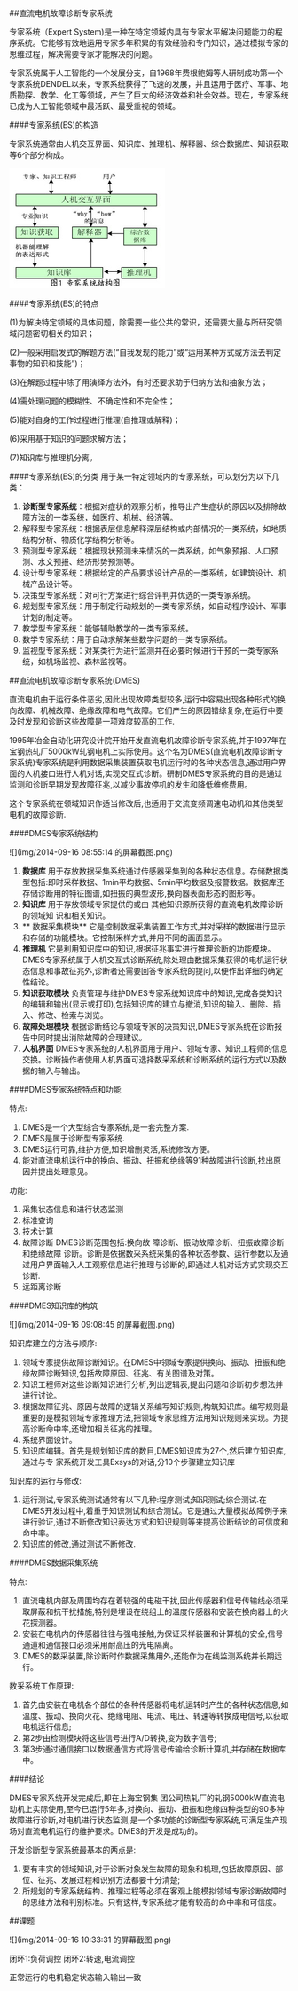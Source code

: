 ##直流电机故障诊断专家系统

专家系统（Expert System)是一种在特定领域内具有专家水平解决问题能力的程序系统。它能够有效地运用专家多年积累的有效经验和专门知识，通过模拟专家的思维过程，解决需要专家才能解决的问题。

专家系统属于人工智能的一个发展分支，自1968年费根鲍姆等人研制成功第一个专家系统DENDEL以来，专家系统获得了飞速的发展，并且运用于医疗、军事、地质勘探、教学、化工等领域，产生了巨大的经济效益和社会效益。现在，专家系统已成为人工智能领域中最活跃、最受重视的领域。

####专家系统(ES)的构造

专家系统通常由人机交互界面、知识库、推理机、解释器、综合数据库、知识获取等6个部分构成。

![](img/Zjxt.jpg)

####专家系统(ES)的特点

(1)为解决特定领域的具体问题，除需要一些公共的常识，还需要大量与所研究领域问题密切相关的知识；

(2)一般采用启发式的解题方法(“自我发现的能力”或“运用某种方式或方法去判定事物的知识和技能”)；

(3)在解题过程中除了用演绎方法外，有时还要求助于归纳方法和抽象方法；

(4)需处理问题的模糊性、不确定性和不完全性；

(5)能对自身的工作过程进行推理(自推理或解释)；

(6)采用基于知识的问题求解方法；

(7)知识库与推理机分离。

####专家系统(ES)的分类
用于某一特定领域内的专家系统，可以划分为以下几类：

1. **诊断型专家系统**：根据对症状的观察分析，推导出产生症状的原因以及排除故障方法的一类系统，如医疗、机械、经济等。
2. 解释型专家系统：根据表层信息解释深层结构或内部情况的一类系统，如地质结构分析、物质化学结构分析等。
3. 预测型专家系统：根据现状预测未来情况的一类系统，如气象预报、人口预测、水文预报、经济形势预测等。
4. 设计型专家系统：根据给定的产品要求设计产品的一类系统，如建筑设计、机械产品设计等。
5. 决策型专家系统：对可行方案进行综合评判并优选的一类专家系统。
6. 规划型专家系统：用于制定行动规划的一类专家系统，如自动程序设计、军事计划的制定等。
7. 教学型专家系统：能够辅助教学的一类专家系统。
8. 数学专家系统：用于自动求解某些数学问题的一类专家系统。
9. 监视型专家系统：对某类行为进行监测并在必要时候进行干预的一类专家系统，如机场监视、森林监视等。


##直流电机故障诊断专家系统(DMES)

直流电机由于运行条件恶劣,因此出现故障类型较多,运行中容易出现各种形式的换向故障、机械故障、绝缘故障和电气故障。它们产生的原因错综复杂,在运行中要及时发现和诊断这些故障是一项难度较高的工作.

1995年冶金自动化研究设计院开始开发直流电机故障诊断专家系统,并于1997年在宝钢热轧厂5000kW轧钢电机上实际使用。这个名为DMES(直流电机故障诊断专家系统)专家系统是利用数据采集装置获取电机运行时的各种状态信息,通过用户界面的人机接口进行人机对话,实现交互式诊断。研制DMES专家系统的目的是通过监测和诊断早期发现故障征兆,以减少事故停机的发生和降低维修费用。

这个专家系统在领域知识作适当修改后,也适用于交流变频调速电动机和其他类型电机的故障诊断.

####DMES专家系统结构

![](img/2014-09-16 08:55:14 的屏幕截图.png)

1. **数据库** 用于存放数据采集系统通过传感器采集到的各种状态信息。存储数据类型包括:即时采样数据、1min平均数据、5min平均数据及报警数据。数据库还存储诊断用的特征图谱,如扭振的典型波形,换向器表面形态的图形等。
2. **知识库** 用于存放领域专家提供的或由 其他知识源所获得的直流电机故障诊断的领域知 识和相关知识。
3. ** 数据采集模块** 它是控制数据采集装置工作方式,并对采样的数据进行显示和存储的功能模块。它控制采样方式,并用不同的画面显示。
4. **推理机** 它是利用知识库中的知识,根据征兆事实进行推理诊断的功能模块。DMES专家系统属于人机交互式诊断系统,除处理由数据采集获得的电机运行状态信息和事故征兆外,诊断者还需要回答专家系统的提问,以便作出详细的确定性结论。
5. **知识获取模块** 负责管理与维护DMES专家系统知识库中的知识,完成各类知识的编辑和输出(显示或打印),包括知识库的建立与撤消,知识的输入、删除、插入、修改、检索与浏览。
6. **故障处理模块** 根据诊断结论与领域专家的决策知识,DMES专家系统在诊断报告中同时提出消除故障的合理建议。
7. **人机界面** DMES专家系统的人机界面用于用户、领域专家、知识工程师的信息交换。诊断操作者使用人机界面可选择数采系统和诊断系统的运行方式以及数据的输入与输出。



####DMES专家系统特点和功能

特点:

1. DMES是一个大型综合专家系统,是一套完整方案.
2. DMES是属于诊断型专家系统.
3. DMES运行可靠,维护方便,知识增删灵活,系统修改方便。
4. 能对直流电机运行中的换向、振动、扭振和绝缘等91种故障进行诊断,找出原因并提出处理意见。

功能:

1. 采集状态信息和进行状态监测 
2. 标准查询
3. 技术计算
4. 故障诊断 DMES诊断范围包括:换向故 障诊断、振动故障诊断、扭振故障诊断和绝缘故障 诊断。诊断是依据数采系统采集的各种状态参数、运行参数以及通过用户界面输入人工观察信息进行推理与诊断的,即通过人机对话方式实现交互诊断.
5. 远距离诊断

####DMES知识库的构筑

![](img/2014-09-16 09:08:45 的屏幕截图.png)


知识库建立的方法与顺序:

1. 领域专家提供故障诊断知识。在DMES中领域专家提供换向、振动、扭振和绝缘故障诊断知识,包括故障原因、征兆、有关图谱及对策。
2. 知识工程师对这些诊断知识进行分析,列出逻辑表,提出问题和诊断初步想法并进行讨论。
3. 根据故障征兆、原因与故障的逻辑关系编写知识规则,构筑知识库。编写规则最重要的是模拟领域专家推理方法,把领域专家思维方法用知识规则来实现。为提高诊断命中率,还增加相关征兆的推理。
4. 系统界面设计。
5. 知识库编辑。首先是规划知识库的数目,DMES知识库为27个,然后建立知识库,通过与专 家系统开发工具Exsys的对话,分10个步骤建立知识库

知识库的运行与修改:

1. 运行测试,专家系统测试通常有以下几种:程序测试;知识测试;综合测试.在DMES开发过程中,着重于知识测试和综合测试。它是通过大量模拟故障例子来进行验证,通过不断修改知识表达方式和知识规则等来提高诊断结论的可信度和命中率。
2. 知识库的修改,通过测试不断修改.

####DMES数据采集系统

特点:

1. 直流电机内部及周围均存在着较强的电磁干扰,因此传感器和信号传输线必须采取屏蔽和抗干扰措施,特别是埋设在绕组上的温度传感器和安装在换向器上的火花探测器。
2. 安装在电机内的传感器往往与强电接触,为保证采样装置和计算机的安全,信号通道和通信接口必须采用耐高压的光电隔离。
3. DMES的数采装置,除诊断时作数据采集用外,还能作为在线监测系统并长期运行。

数采系统工作原理:

1. 首先由安装在电机各个部位的各种传感器将电机运转时产生的各种状态信息,如温度、振动、换向火花、绝缘电阻、电流、电压、转速等转换成电信号,以获取电机运行信息;
2. 第2步由检测模块将这些信号进行A/D转换,变为数字信号;
3. 第3步通过通信接口以数据通信方式将信号传输给诊断计算机,并存储在数据库中。

####结论

DMES专家系统开发完成后,即在上海宝钢集 团公司热轧厂的轧钢5000kW直流电动机上实际使用,至今已运行5年多,对换向、振动、扭振和绝缘四种类型的90多种故障进行诊断,对电机进行状态监测,是一个多功能的诊断型专家系统,可满足生产现场对直流电机运行的维护要求。DMES的开发是成功的。

开发诊断型专家系统最基本的两点是:

1. 要有丰实的领域知识,对于诊断对象发生故障的现象和机理,包括故障原因、部位、征兆、发展过程和识别方法都要十分清楚;
2. 所规划的专家系统结构、推理过程等必须在客观上能模拟领域专家诊断故障时的思维方法和判别标准。只有这样,专家系统才能有较高的命中率和可信度。

##课题

![](img/2014-09-16 10:33:31 的屏幕截图.png)

闭环1:负荷调控
闭环2:转速,电流调控


正常运行的电机稳定状态输入输出一致




